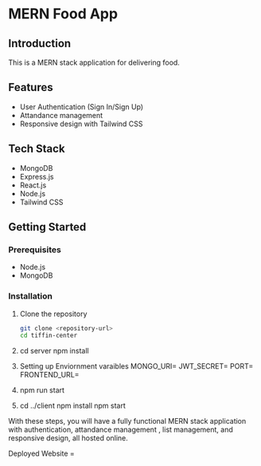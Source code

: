 # MERN Food App

## Introduction

This is a MERN stack application for delivering food.

## Features

- User Authentication (Sign In/Sign Up)
- Attandance management
- Responsive design with Tailwind CSS

## Tech Stack

- MongoDB
- Express.js
- React.js
- Node.js
- Tailwind CSS

## Getting Started

### Prerequisites

- Node.js
- MongoDB

### Installation

1. Clone the repository

   ```bash
   git clone <repository-url>
   cd tiffin-center

2. cd server
npm install

3. Setting up Enviornment varaibles
MONGO_URI=<your-mongodb-uri>
JWT_SECRET=<your-jwt-secret>
PORT=<your-port>
FRONTEND_URL=<your-frontend-url>

4. npm run start

5. cd ../client
npm install
npm start


With these steps, you will have a fully functional MERN stack application with authentication, attandance management , list management, and responsive design, all hosted online.


Deployed Website =
